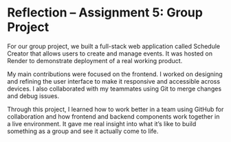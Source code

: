 # Reflection – Assignment 5: Group Project

For our group project, we built a full-stack web application called Schedule Creator that allows users to create and manage events. It was hosted on Render to demonstrate deployment of a real working product.

My main contributions were focused on the frontend. I worked on designing and refining the user interface to make it responsive and accessible across devices. I also collaborated with my teammates using Git to merge changes and debug issues.

Through this project, I learned how to work better in a team using GitHub for collaboration and how frontend and backend components work together in a live environment. It gave me real insight into what it’s like to build something as a group and see it actually come to life.